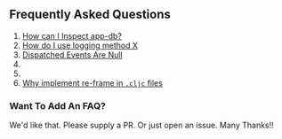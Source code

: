 ## Frequently Asked Questions

1. [How can I Inspect app-db?](Inspecting-app-db.md)
2. [How do I use logging method X](Logging.md)
3. [Dispatched Events Are Null](Null-Dispatched-Events.md)
4.
5.
6.  [Why implement re-frame in `.cljc` files](Why-CLJC.md)




### Want To Add An FAQ?  

We'd like that.  Please supply a PR.  Or just open an issue. Many Thanks!!
